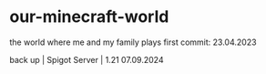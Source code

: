 # our-minecraft-world
the world where me and my family plays
first commit: 23.04.2023

back up | Spigot Server | 1.21
07.09.2024
